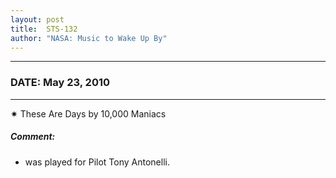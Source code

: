 ```yaml
---
layout: post
title:  STS-132
author: "NASA: Music to Wake Up By"
---
```


----
### DATE: May 23, 2010
----
✷ These Are Days by 10,000 Maniacs

##### Comment:
* was played for Pilot Tony Antonelli.
